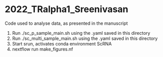 # 2022_TRalpha1_Sreenivasan
Code used to analyse data, as presented in the manuscript

1. Run ./sc_p_sample_main.sh using the .yaml saved in this directory
2. Run ./sc_multi_sample_main.sh using the .yaml saved in this directory
3. Start srun, activates conda environment ScRNA
4. nextflow run make_figures.nf
